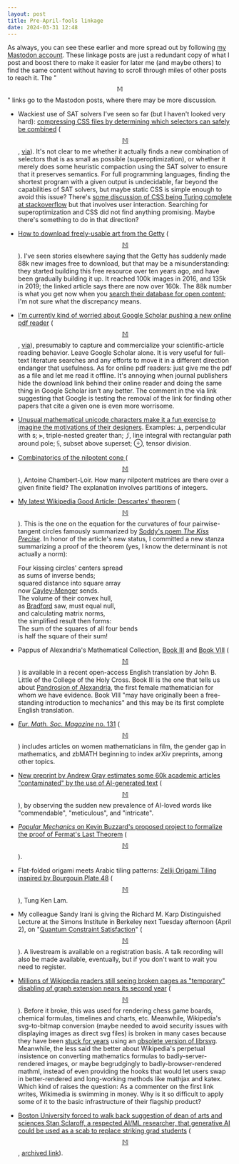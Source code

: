 ```yaml
---
layout: post
title: Pre-April-fools linkage
date: 2024-03-31 12:48
---
```

As always, you can see these earlier and more spread out by following [my Mastodon account](https://mathstodon.xyz/@11011110). These linkage posts are just a redundant copy of what I post and boost there to make it easier for later me (and maybe others) to find the same content without having to scroll through miles of other posts to reach it. The "$$\mathbb{M}$$" links go to the Mastodon posts, where there may be more discussion.

* Wackiest use of SAT solvers I've seen so far (but I haven't looked very hard): [compressing CSS files by determining which selectors can safely be combined](https://github.com/matthewhague/sat-css-tool) <span style="white-space:nowrap">([$$\mathbb{M}$$](https://mathstodon.xyz/@11011110/112112644240620023),</span> [via](https://news.ycombinator.com/item?id=39735669)). It's not clear to me whether it actually finds a new combination of selectors that is as small as possible (superoptimization), or whether it merely does some heuristic compaction using the SAT solver to ensure that it preserves semantics. For full programming languages, finding the shortest program with a given output is undecidable, far beyond the capabilities of SAT solvers, but maybe static CSS is simple enough to avoid this issue? There's [some discussion of CSS being Turing complete at stackoverflow](https://stackoverflow.com/questions/2497146/is-css-turing-complete) but that involves user interaction. Searching for superoptimization and CSS did not find anything promising. Maybe there's something to do in that direction?

* [How to download freely-usable art from the Getty](https://www.getty.edu/news/how-to-download-museum-art-for-free/) <span style="white-space:nowrap">([$$\mathbb{M}$$](https://mathstodon.xyz/@11011110/112119825594774795)).</span> I've seen stories elsewhere saying that the Getty has suddenly made 88k new images free to download, but that may be a misunderstanding: they started building this free resource over ten years ago, and have been gradually building it up. It reached 100k images in 2016, and 135k in 2019; the linked article says there are now over 160k. The 88k number is what you get now when you [search their database for open content](https://www.getty.edu/art/collection/search?open_content=true); I'm not sure what the discrepancy means.

* [I'm currently kind of worried about Google Scholar pushing a new online pdf reader](https://scholar.googleblog.com/2024/03/supercharge-your-pdf-reading-follow.html) <span style="white-space:nowrap">([$$\mathbb{M}$$](https://mathstodon.xyz/@11011110/112129328680638382),</span> [via](https://news.ycombinator.com/item?id=39768438)), presumably to capture and commercialize your scientific-article reading behavior. Leave Google Scholar alone. It is very useful for full-text literature searches and any efforts to move it in a different direction endanger that usefulness. As for online pdf readers: just give me the pdf as a file and let me read it offline. It's annoying when journal publishers hide the download link behind their online reader and doing the same thing in Google Scholar isn't any better. The comment in the via link suggesting that Google is testing the removal of the link for finding other papers that cite a given one is even more worrisome.

* [Unusual mathematical unicode characters make it a fun exercise to imagine the motivations of their designers](https://mathstodon.xyz/@MotivicKyle/112112873066015992). Examples: ⫡, perpendicular with s; ⫸, triple-nested greater than; ⨒, line integral with rectangular path around pole; ⫓, subset above superset; ⨸, tensor division.

* [Combinatorics of the nilpotent cone ](https://freedommathdance.blogspot.com/2024/03/combinatorics-of-nilpotent-cone.html) <span style="white-space:nowrap">([$$\mathbb{M}$$](https://mathstodon.xyz/@antoinechambertloir/112106544693861652)),</span> Antoine Chambert-Loir. How many nilpotent matrices are there over a given finite field? The explanation involves partitions of integers.

* [My latest Wikipedia Good Article: Descartes' theorem](https://en.wikipedia.org/wiki/Descartes%27_theorem) <span style="white-space:nowrap">([$$\mathbb{M}$$](https://mathstodon.xyz/@11011110/112146352402862821)).</span> This is the one on the equation for the curvatures of four  pairwise-tangent circles famously summarized by [Soddy's poem _The Kiss Precise_](https://www.nature.com/articles/1371021a0). In honor of the article's new status, I committed a new stanza summarizing a proof of the theorem (yes, I know the determinant is not actually a norm):

  Four kissing circles' centers spread<br/>
  as sums of inverse bends;<br/>
  squared distance into square array<br/>
  now [Cayley-Menger](https://en.wikipedia.org/wiki/Cayley%E2%80%93Menger_determinant) sends.<br/>
  The volume of their convex hull,<br/>
  as [Bradford](https://doi.org/10.1007/s00283-022-10234-6) saw, must equal null,<br/>
  and calculating matrix norms,<br/>
  the simplified result then forms:<br/>
  The sum of the squares of all four bends<br/>
  is half the square of their sum!

* Pappus of Alexandria's Mathematical Collection, [Book III](https://crossworks.holycross.edu/hc_books/63/) and [Book VIII](https://crossworks.holycross.edu/hc_books/62/) <span style="white-space:nowrap">([$$\mathbb{M}$$](https://mathstodon.xyz/@11011110/112152119423717995))</span> is available in a recent open-access English translation by John B. Little of the College of the Holy Cross. Book III is the one that tells us about [Pandrosion of Alexandria](https://en.wikipedia.org/wiki/Pandrosion), the first female mathematician for whom we have evidence. Book VIII "may have originally been a free-standing introduction to mechanics" and this may be its first complete English translation.

* [_Eur. Math. Soc. Magazine_ no. 131](https://euromathsoc.org/magazine/issues/131) <span style="white-space:nowrap">([$$\mathbb{M}$$](https://mathstodon.xyz/@EuroMathSoc/112149798656108727))</span> includes articles on women mathematicians in film, the gender gap in mathematics, and zbMATH beginning to index arXiv preprints, among other topics.

* [New preprint by Andrew Gray estimates some 60k academic articles "contaminated" by the use of AI-generated text](https://arxiv.org/abs/2403.16887) <span style="white-space:nowrap">([$$\mathbb{M}$$](https://mathstodon.xyz/@generalising@mastodon.flooey.org/112160575202931622)),</span> by observing the sudden new prevalence of AI-loved words like "commendable", "meticulous", and "intricate".

* [_Popular Mechanics_ on Kevin Buzzard's proposed project to formalize the proof of Fermat's Last Theorem](https://www.popularmechanics.com/science/math/a60280173/machines-are-on-the-verge-of-tackling-fermats-last-theorema-proof-that-once-defied-them/) <span style="white-space:nowrap">([$$\mathbb{M}$$](https://mathstodon.xyz/@dpiponi/112169991325239110)).</span>

* Flat-folded origami meets Arabic tiling patterns: [Zellij
Origami Tiling inspired by Bourgouin Plate 48](https://foldworks.net/wp-content/uploads/2024/03/Zellij-Origami-Tiling-Inspired-by-Bourgoin-Plate-48-Instructions.pdf) <span style="white-space:nowrap">([$$\mathbb{M}$$](https://mathstodon.xyz/@foldworks/112163765753325384)),</span> Tung Ken Lam.

* My colleague Sandy Irani is giving the Richard M. Karp Distinguished Lecture at the Simons Institute in Berkeley next Tuesday afternoon (April 2), on "[Quantum Constraint Satisfaction](https://simons.berkeley.edu/events/quantum-constraint-satisfaction-richard-m-karp-distinguished-lecture)" <span style="white-space:nowrap">([$$\mathbb{M}$$](https://mathstodon.xyz/@11011110/112180355043548858)).</span> A livestream is available on a registration basis. A talk recording will also be made available, eventually, but if you don't want to wait you need to register.

* [Millions of Wikipedia readers still seeing broken pages as "temporary" disabling of graph extension nears its second year](https://en.wikipedia.org/wiki/Wikipedia:Wikipedia_Signpost/2024-03-29/Technology_report) <span style="white-space:nowrap">([$$\mathbb{M}$$](https://mathstodon.xyz/@11011110/112187038231494813)).</span> Before it broke, this was used for rendering chess game boards, chemical formulas, timelines and charts, etc. Meanwhile, Wikipedia's svg-to-bitmap conversion (maybe needed to avoid security issues with displaying images as direct svg files) is broken in many cases because they have been [stuck for years](https://phabricator.wikimedia.org/T40010) using an [obsolete version of librsvg](https://phabricator.wikimedia.org/T265549). Meanwhile, the less said the better about Wikipedia's perpetual insistence on converting mathematics formulas to badly-server-rendered images, or maybe begrudgingly to badly-browser-rendered mathml, instead of even providing the hooks that would let users swap in better-rendered and long-working methods like mathjax and katex. Which kind of raises the question: As a commenter on the first link writes, Wikimedia is swimming in money. Why is it so difficult to apply some of it to the basic infrastructure of their flagship product?

* [Boston University forced to walk back suggestion of dean of arts and sciences Stan Sclaroff, a respected AI/ML researcher, that generative AI could be used as a scab to replace striking grad students](https://www.chronicle.com/article/graduate-students-went-on-strike-then-a-dean-suggested-that-professors-use-ai-to-keep-classes-going) <span style="white-space:nowrap">([$$\mathbb{M}$$](https://mathstodon.xyz/@11011110/112191354951711708),</span> [archived link](https://archive.is/DHU5h)).
